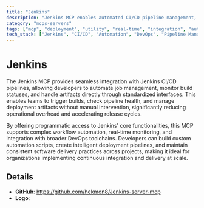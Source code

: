 ```yaml
---
title: "Jenkins"
description: "Jenkins MCP enables automated CI/CD pipeline management, build monitoring, and artifact handling for streamlined software delivery workflows."
category: "mcps-servers"
tags: ["mcp", "deployment", "utility", "real-time", "integration", "automation"]
tech_stack: ["Jenkins", "CI/CD", "Automation", "DevOps", "Pipeline Management"]
---
```


# Jenkins

The Jenkins MCP provides seamless integration with Jenkins CI/CD pipelines, allowing developers to automate job management, monitor build statuses, and handle artifacts directly through standardized interfaces. This enables teams to trigger builds, check pipeline health, and manage deployment artifacts without manual intervention, significantly reducing operational overhead and accelerating release cycles.

By offering programmatic access to Jenkins' core functionalities, this MCP supports complex workflow automation, real-time monitoring, and integration with broader DevOps toolchains. Developers can build custom automation scripts, create intelligent deployment pipelines, and maintain consistent software delivery practices across projects, making it ideal for organizations implementing continuous integration and delivery at scale.

## Details

- **GitHub**: https://github.com/hekmon8/Jenkins-server-mcp
- **Logo**: 
